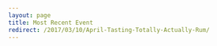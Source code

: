 ```yaml
---
layout: page
title: Most Recent Event
redirect: /2017/03/10/April-Tasting-Totally-Actually-Rum/
---
```


